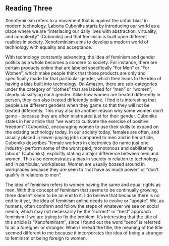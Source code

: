 ## Reading Three

Xenofeminism refers to a movement that is against the unfair bias’ in modern technology. Laboria Cuboniks starts by introducing our world as a place where we are “interlacing our daily lives with abstraction, virtuality, and complexity” (Cuboniks) and that feminism is built upon different realities in society. Xenofeminism aims to develop a modern world of technology with equality and acceptance. 

With technology constantly advancing, the idea of feminism and gender politics as a whole becomes a concern to society. For instance, there are certain products online that are labeled specifically “For Men” or “For Women”, which make people think that those products are only and specifically made for that particular gender, which then leads to the idea of having a bias built into technology. On Amazon, there are sub-categories under the category of “clothes” that are labeled for “men” or “women”, clearly classifying each gender. Alike how women are treated differently in person, they can also treated differently online. I find it is interesting that people use different genders when they game so that they will not be treated differently. This may also be another reason why some women don’t game - because they are often mistreated just for their gender. Cuboniks states in her article that “we want to cultivate the exercise of positive freedom” (Cuboniks), encouraging women to use their skills to expand on the existing technology today. In our society today, females are often, and usually placed in lower-paying jobs compared to men and in her article, Cuboniks describes “female workers in electronics (to name just one industry) perform some of the worst paid, monotonous and debilitating labour” (Cuboniks), explicitly stating a major difference between men and women. This also demonstrates a bias in society in relation to technology, and in particular, workplaces. Women are usually bossed around in workplaces because they are seen to “not have as much power” or “don’t qualify in relations to men”.  

The idea of feminism refers to women having the same and equal rights as men. With this concept of feminism that seems to be continually growing, there doesn’t seem to be an end to it. I do believe that because there is no end to it yet, the idea of feminism online needs to evolve or “update”. We, as humans, often conform and follow the steps of whatever we see on social media, which may not necessarily be the “correct” or “best” approach feminism if we are trying to fix the problem. It’s interesting that the title of this article is “Xenofeminism”, since I found out the word “xeno” is referred to as a foreigner or stranger. When I reread the title, the meaning of the title seemed different to me because it incorporates the idea of being a stranger to feminism or being foreign to women.
